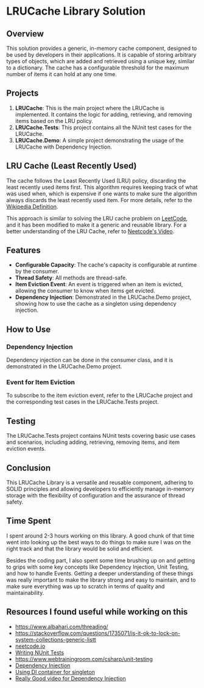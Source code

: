# LRUCache Library Solution

## Overview
This solution provides a generic, in-memory cache component, designed to be used by developers in their applications. It is capable of storing arbitrary types of objects, which are added and retrieved using a unique key, similar to a dictionary. The cache has a configurable threshold for the maximum number of items it can hold at any one time.

## Projects
1. **LRUCache**: This is the main project where the LRUCache is implemented. It contains the logic for adding, retrieving, and removing items based on the LRU policy.
2. **LRUCache.Tests**: This project contains all the NUnit test cases for the LRUCache.
3. **LRUCache.Demo**: A simple project demonstrating the usage of the LRUCache with Dependency Injection.

## LRU Cache (Least Recently Used)
The cache follows the Least Recently Used (LRU) policy, discarding the least recently used items first. This algorithm requires keeping track of what was used when, which is expensive if one wants to make sure the algorithm always discards the least recently used item. For more details, refer to the [Wikipedia Definition](https://en.wikipedia.org/wiki/Cache_replacement_policies#Least_recently_used_(LRU)).

This approach is similar to solving the LRU cache problem on [LeetCode](https://leetcode.com/problems/lru-cache/description/), and it has been modified to make it a generic and reusable library. For a better understanding of the LRU Cache, refer to [Neetcode's Video](https://youtu.be/7ABFKPK2hD4?si=Ro1AhtNsjZOtDMG5).

## Features
- **Configurable Capacity**: The cache's capacity is configurable at runtime by the consumer.
- **Thread Safety**: All methods are thread-safe.
- **Item Eviction Event**: An event is triggered when an item is evicted, allowing the consumer to know when items get evicted.
- **Dependency Injection**: Demonstrated in the LRUCache.Demo project, showing how to use the cache as a singleton using dependency injection.

## How to Use
### Dependency Injection
Dependency injection can be done in the consumer class, and it is demonstrated in the LRUCache.Demo project.
### Event for Item Eviction
To subscribe to the item eviction event, refer to the LRUCache project and the corresponding test cases in the LRUCache.Tests project.

## Testing
The LRUCache.Tests project contains NUnit tests covering basic use cases and scenarios, including adding, retrieving, removing items, and item eviction events.

## Conclusion
This LRUCache Library  is a versatile and reusable component, adhering to SOLID principles and allowing developers to efficiently manage in-memory storage with the flexibility of configuration and the assurance of thread safety.
## Time Spent
I spent around 2-3 hours working on this library. A good chunk of that time went into looking up the best ways to do things to make sure I was on the right track and that the library would be solid and efficient.

Besides the coding part, I also spent some time brushing up on and getting to grips with some key concepts like Dependency Injection, Unit Testing, and how to handle Events. Getting a deeper understanding of these things was really important to make the library strong and easy to maintain, and to make sure everything was up to scratch in terms of quality and maintainability.

## Resources I found useful while working on this
- https://www.albahari.com/threading/
- https://stackoverflow.com/questions/1735071/is-it-ok-to-lock-on-system-collections-generic-listt
- [neetcode.io](https://neetcode.io/)
- [Writing NUnit Tests](https://www.youtube.com/watch?v=HYrXogLj7vg&t=2064s)
- https://www.webtrainingroom.com/csharp/unit-testing
- [Dependency Injection](https://learn.microsoft.com/en-us/aspnet/core/fundamentals/dependency-injection?view=aspnetcore-7.0)
- [Using DI container for singleton](https://stackoverflow.com/questions/53825155/how-can-i-use-microsoft-extensions-dependencyinjection-in-an-net-core-console-a)
- [Really Good video for Dependency Injection](https://www.youtube.com/watch?v=Hhpq7oYcpGE&t=138s)
